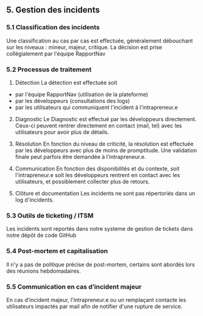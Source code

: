 ## 5. Gestion des incidents

### 5.1 Classification des incidents

Une classification au cas par cas est effectuée, généralement débouchant sur les niveaux : mineur, majeur, critique.
La décision est prise collégialement par l'équipe RapportNav

### 5.2 Processus de traitement

1. Détection
La détection est effectuée soit 
- par l'équipe RapportNav (utilisation de la plateforme)
- par les développeurs (consultations des logs)
- par les utilisateurs qui communiquent l'incident à l'intrapreneur.e

2. Diagnostic
Le Diagnostic est effectué par les développeurs directement. 
Ceux-ci peuvent rentrer directement en contact (mail, tel) avec les utilisateurs pour avoir plus de détails.

3. Résolution
En fonction du niveau de criticité, la résolution est effectuée par les développeurs avec plus de moins de promptitude.
Une validation finale peut parfois être demandée à l'intrapreneur.e.

4. Communication
En fonction des disponibilités et du contexte, soit l'intrapreneur.e soit les développeurs rentrent en contact avec les utilisateurs,
et possiblement collecter plus de retours.

5. Clôture et documentation
Les incidents ne sont pas répertoriés dans un log d'incidents.

### 5.3 Outils de ticketing / ITSM
Les incidents sont reportés dans notre systeme de gestion de tickets dans notre dépôt de code GitHub

### 5.4 Post-mortem et capitalisation
Il n'y a pas de politique précise de post-mortem, certains sont abordés lors des réunions hebdomadaires.

### 5.5 Communication en cas d’incident majeur
En cas d’incident majeur, l'intrapreneur.e ou un remplaçant contacte les utilisateurs impactés par mail afin de notifier d'une rupture de service.

